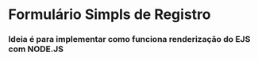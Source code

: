 # Formulário Simpls de Registro 
### Ideia é para implementar como funciona renderização do EJS com NODE.JS 


